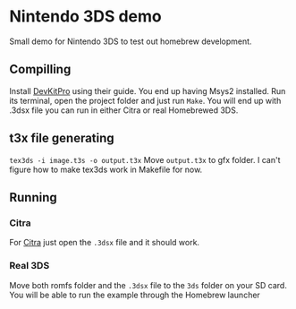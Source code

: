 # Nintendo 3DS demo
Small demo for Nintendo 3DS to test out homebrew development.

## Compilling
Install [DevKitPro](https://devkitpro.org/wiki/Getting_Started) using their guide. You end up having Msys2 installed. Run its terminal, open the project folder and just run `Make`. You will end up with .3dsx file you can run in either Citra or real Homebrewed 3DS.

## t3x file generating
`tex3ds -i image.t3s -o output.t3x`
Move `output.t3x` to gfx folder. I can't figure how to make tex3ds work in Makefile for now.

## Running
### Citra
For [Citra](https://citra-emulator.com/) just open the `.3dsx` file and it should work.

### Real 3DS
Move both romfs folder and the `.3dsx` file to the `3ds` folder on your SD card. You will be able to run the example through the Homebrew launcher